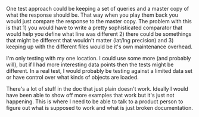 

One test approach could be keeping a set of queries and a master copy of what the response should be. That way when
you play them back you would just compare the response to the master copy. The problem with this is that 1) you would
have to write a pretty sophisticated comparator that would help you define what line was different 2) there could be
somethings that might be different that wouldn't matter (lat/lng precision) and 3) keeping up with the different files
would be it's own maintenance overhead.

I'm only testing with my one location. I could use some more (and probably will), but if I had more interesting data points
then the tests might be different. In a real test, I would probably be testing against a limited data set or have control
over what kinds of objects are loaded.

There's a lot of stuff in the doc that just plain doesn't work. Ideally I would have been able to show off more examples
that work but it's just not happening. This is where I need to be able to talk to a product person to figure out what
is supposed to work and what is just broken documentation.

